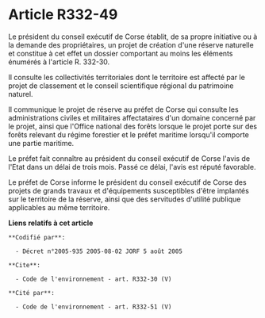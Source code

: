 # Article R332-49

Le président du conseil exécutif de Corse établit, de sa propre initiative ou à la demande des propriétaires, un projet de
création d'une réserve naturelle et constitue à cet effet un dossier comportant au moins les éléments énumérés à l'article R.
332-30. 

Il consulte les collectivités territoriales dont le territoire est affecté par le projet de classement et le conseil
scientifique régional du patrimoine naturel. 

Il communique le projet de réserve au préfet de Corse qui consulte les administrations civiles et militaires affectataires
d'un domaine concerné par le projet, ainsi que l'Office national des forêts lorsque le projet porte sur des forêts relevant
du régime forestier et le préfet maritime lorsqu'il comporte une partie maritime. 

Le préfet fait connaître au président du conseil exécutif de Corse l'avis de l'Etat dans un délai de trois mois. Passé ce
délai, l'avis est réputé favorable. 

Le préfet de Corse informe le président du conseil exécutif de Corse des projets de grands travaux et d'équipements
susceptibles d'être implantés sur le territoire de la réserve, ainsi que des servitudes d'utilité publique applicables au
même territoire.

**Liens relatifs à cet article**

	**Codifié par**:

	  - Décret n°2005-935 2005-08-02 JORF 5 août 2005

	**Cite**:

	  - Code de l'environnement - art. R332-30 (V)

	**Cité par**:

	  - Code de l'environnement - art. R332-51 (V)
